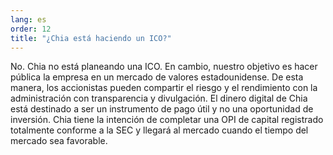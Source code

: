 ```yaml
---
lang: es
order: 12
title: "¿Chia está haciendo un ICO?"
---
```


No. Chia no está planeando una ICO. En cambio, nuestro objetivo es hacer pública la empresa en un mercado de valores estadounidense. De esta manera, los accionistas pueden compartir el riesgo y el rendimiento con la administración con transparencia y divulgación. El dinero digital de Chia está destinado a ser un instrumento de pago útil y no una oportunidad de inversión. Chia tiene la intención de completar una OPI de capital registrado totalmente conforme a la SEC y llegará al mercado cuando el tiempo del mercado sea favorable.
